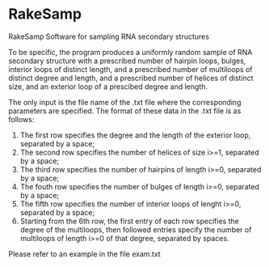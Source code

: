 # RakeSamp
RakeSamp Software for sampling RNA secondary structures

To be specific, the program produces a uniformly random sample of RNA secondary structure with a prescribed number of hairpin loops, bulges, interior loops of distinct length, and a prescribed number of multiloops of distinct degree and length, and a prescribed number of helices of distinct size, and an exterior loop of a prescibed degree and length.

The only input is the file name of the .txt file where the corresponding parameters are specified. The format of these data in the .txt file is as follows:
1. The first row specifies the degree and the length of the exterior loop, separated by a space;
2. The second row specifies the number of helices of size i>=1, separated by a space;
3. The third row specifies the number of hairpins of length i>=0, separated by a space;
4. The fouth row specifies the number of bulges of length i>=0, separated by a space;
5. The fifth row specifies the number of interior loops of lenght i>=0, separated by a space;
6. Starting from the 6th row, the first entry of each row specifies the degree of the multiloops, then followed entries specify the number of multiloops of length i>=0 of that degree, separated by spaces.

Please refer to an example in the file exam.txt
